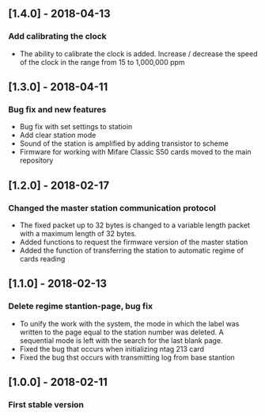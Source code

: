 ## [1.4.0] - 2018-04-13
### Add calibrating the clock
- The ability to calibrate the clock is added. Increase / decrease the speed of the clock in the range from 15 to 1,000,000 ppm

## [1.3.0] - 2018-04-11
### Bug fix and new features
- Bug fix with set settings to statioin
- Add clear station mode
- Sound of the station is amplified by adding transistor to scheme
- Firmware for working with Mifare Classic S50 cards moved to the main repository

## [1.2.0] - 2018-02-17
### Changed the master station communication protocol
- The fixed packet up to 32 bytes is changed to a variable length packet with a maximum length of 32 bytes.
- Added functions to request the firmware version of the master station
- Added the function of transferring the station to automatic regime of cards reading

## [1.1.0] - 2018-02-13
### Delete regime stantion-page, bug fix
- To unify the work with the system, the mode in which the label was written to the page equal to the station number was deleted. A sequential mode is left with the search for the last blank page.
- Fixed the bug that occurs when initializing ntag 213 card
- Fixed the bug thst occurs with transmitting log from base stantion

## [1.0.0] - 2018-02-11
### First stable version